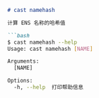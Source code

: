 ```markdown
# cast namehash

计算 ENS 名称的哈希值

```bash
$ cast namehash --help
Usage: cast namehash [NAME]

Arguments:
  [NAME]  

Options:
  -h, --help  打印帮助信息
```
```